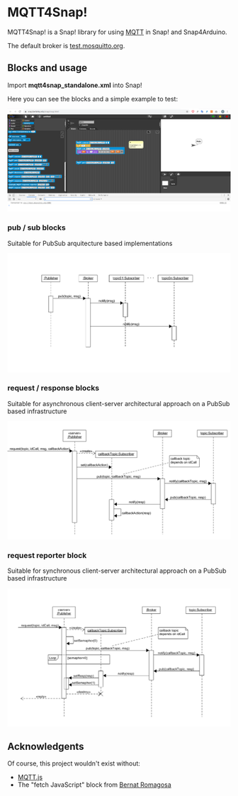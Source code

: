# MQTT4Snap!

MQTT4Snap! is a Snap! library for using [MQTT](https://en.wikipedia.org/wiki/MQTT) in Snap! and Snap4Arduino.

The default broker is  [test.mosquitto.org](https://test.mosquitto.org).

## Blocks and usage

Import    **mqtt4snap_standalone.xml**    into Snap!

Here you can see the blocks and a simple example to test:

![Minimal example](img/mqtt4snap.png)


### pub / sub blocks

Suitable for PubSub arquitecture based implementations

![pub sub blocks](img/PubSub.png)

### request / response blocks

Suitable for asynchronous client-server architectural approach on a PubSub based infrastructure

![request response blocks](img/PubSub_client-server_async.png)

### request reporter block

Suitable for synchronous client-server architectural approach on a PubSub based infrastructure

![request reporter block](img/PubSub_client-server_sync.png)

## Acknowledgents

Of course, this project wouldn't exist without:

- [MQTT.js](https://github.com/mqttjs/MQTT.js)
- The "fetch JavaScript" block from [Bernat Romagosa](https://github.com/bromagosa)

